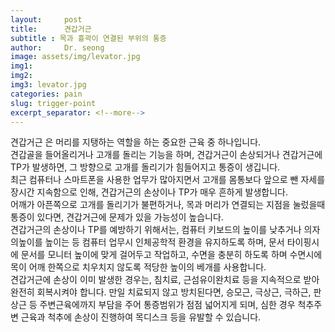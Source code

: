 ```yaml
---
layout:     post
title:      견갑거근
subtitle : 목과 흉곽이 연결된 부위의 통증
author:     Dr. seong
image: assets/img/levator.jpg
img1:
img2:
img3: levator.jpg
categories: pain
slug: trigger-point
excerpt_separator: <!--more-->
---
```

  <p>견갑거근 은 머리를 지탱하는 역할을 하는 중요한 근육 중 하나입니다.
  <br />견갑골을 들어올리거나 고개를 돌리는 기능을 하며, 견갑거근이 손상되거나 견갑거근에 TP가 발생하면, 그 방향으로 고개를 돌리기가 힘들어지고 통증이 생깁니다.<!--more--><br />최근 컴퓨터나 스마트폰을 사용한 업무가 많아지면서 고개를 몸통보다 앞으로 뺀 자세를 장시간 지속함으로 인해, 견갑거근의 손상이나 TP가 매우 흔하게 발생합니다.<br />
  어깨가 아픈쪽으로 고개를 돌리기가 불편하거나, 목과 머리가 연결되는 지점을 눌렀을때 통증이 있다면, 견갑거근에 문제가 있을 가능성이 높습니다.<br />
  견갑거근의 손상이나 TP를 예방하기 위해서는, 컴퓨터 키보드의 높이를 낮추거나 의자의높이를 높이는 등 컴퓨터 업무시 인체공학적 환경을 유지하도록 하며, 문서 타이핑시에 문서를 모니터 높이에 맞게 걸어두고 작업하고, 수면을 충분히 하도록 하며 수면시에 목이 어깨 한쪽으로 치우치지 않도록 적당한 높이의 베개를 사용합니다.<br />
  견갑거근에 손상이 이미 발생한 경우는, 침치료, 근섬유이완치료 등을 지속적으로 받아 완전히 회복시켜야 합니다. 만일 치료되지 않고 방치된다면, 승모근, 극상근, 극하근, 판상근 등 주변근육에까지 부담을 주어 통증범위가 점점 넓어지게 되며, 심한 경우 척추주변 근육과 척추에 손상이 진행하여 목디스크 등을 유발할 수 있습니다.
<br /></p>
